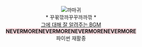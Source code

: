 <div align='center'><img src="https://th.bing.com/th/id/OIP.5xoEViGs_Kgz4ferFLUFAAHaD4?w=305&h=180&c=7&r=0&o=5&pid=1.7" alt="까마귀"></div>

 

<div align='center'>* 꾸꾺깎까꾸꾸까까깎 *</div>

 

<div align='center'><A href="https://www.youtube.com/watch?v=s0UjELAUMjEt"> 그에 대해 잘 알려주는 BGM </A></div>

 

<div align='center'><span style='background-color:#ffdce0';><b>NEVERMORENEVERMORENEVERMORENEVERMORE</b></span></div>

<div align='center'>파이썬 재활중</div>
